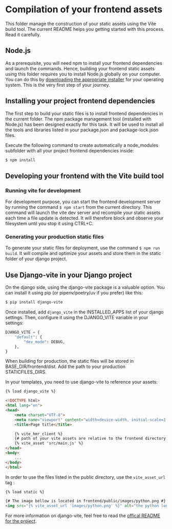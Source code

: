 # Compilation of your frontend assets

This folder manage the construction of your static assets using the Vite build tool. The current README helps you getting started with this process. Read it carefully.

## Node.js

As a prerequisite, you will need npm to install your frontend dependencies and launch the commands. Hence, building your frontend static assets using this folder requires you to install Node.js globally on your computer. You can do this by [downloading the appropriate installer](https://nodejs.org/en/download/current) for your operating system. This is the very first step of your journey.

## Installing your project frontend dependencies

The first step to build your static files is to install frontend dependencies in the current folder. The npm package management tool (installed with Node.js) has been designed exactly for this task. It will be used to install all the tools and libraries listed in your package.json and package-lock.json files. 

Execute the following command to create automatically a node_modules subfolder with all your project frontend dependencies inside:

```bash
$ npm install
```

## Developing your frontend with the Vite build tool

### Running vite for development

For development purpose, you can start the frontend development server by running the command `$ npm start` from the current directory. This command will launch the vite dev server and recompile your static assets each time a file update is detected. It will therefore block and observe your filesystem until you stop it using CTRL+C.

### Generating your production static files

To generate your static files for deployment, use the command `$ npm run build`. It will compile and optimize your assets and store them in the static folder of your django project.

## Use Django-vite in your Django project

On the django side, using the django-vite package is a valuable option. You can install it using pip (or pipenv/poetry/uv if you prefer) like this:

```bash
$ pip install django-vite
```

Once installed, add `django_vite` in the INSTALLED_APPS list of your django settings. Then, configure it using the
DJANGO_VITE variable in your settings:

```python
DJANGO_VITE = {
    "default": {
        "dev_mode": DEBUG,
    },
}
```

When building for production, the static files will be stored in BASE_DIR/frontend/dist. Add the path to your production STATICFILES_DIRS.


In your templates, you need to use django-vite to reference your assets:

```html
{% load django_vite %}

<!DOCTYPE html>
<html lang="en">
<head>
    <meta charset="UTF-8">
    <meta name="viewport" content="width=device-width, initial-scale=1.0">
    <title>Page title</title>

    {% vite_hmr_client %}
    {# path of your vite assets are relative to the frontend directory #}
    {% vite_asset 'src/main.js' %}
</head>
<body>
    ...
</body>
</html>
```

In order to use the files listed in the public directory, use the `vite_asset_url` tag :

```html
{% load static %}

{# The image bellow is located in frontend/public/images/python.png #}
<img src="{% vite_asset_url 'images/python.png' %}" alt="the python logo" />
```

For more information on django-vite, feel free to read the [offical README for the project](https://github.com/MrBin99/django-vite/blob/3.1.0/README.md).

